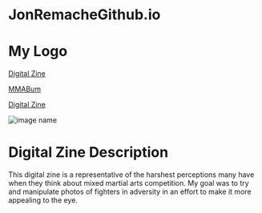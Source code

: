 
  
                
  
  <h1>JonRemacheGithub.io</h1>
</head>
<body>
<h1>My Logo</h1>
</body>
  <div>
  <p><a href="Zine.pdf">Digital Zine</a><p>
  </div>
<div id="div5">
  </div>
  <body>
  <p><a href= "http://www.mmabum.com">MMABum</a><p>
    
   
   <p><a href= "http://www.issuu.com/jonremache/docs/zine">Digital Zine</a><p>
  <img src="images/introtomedia2.jpg" alt="image name">

<!DOCTYPE html>
<html>
<body>
<h1>Digital Zine Description</h1>

<p> This digital zine is a representative of the harshest perceptions many have when they think about mixed martial arts competition. My goal was to try and manipulate photos of fighters in adversity in an effort to make it more appealing to the eye.</p>
